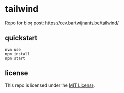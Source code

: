 # tailwind

Repo for blog post: https://dev.bartwijnants.be/tailwind/

## quickstart

```shell
nvm use
npm install
npm start
```

## license

This repo is licensed under the [MIT License](LICENSE).
